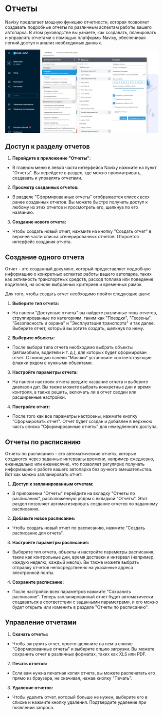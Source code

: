 # Отчеты

Navixy предлагает мощную функцию отчетности, которая позволяет создавать подробные отчеты по различным аспектам работы вашего автопарка. В этом руководстве вы узнаете, как создавать, планировать и управлять отчетами с помощью платформы Navixy, обеспечивая легкий доступ и анализ необходимых данных.

![image-20241030-141016.png](attachments/image-20241030-141016.png)

## Доступ к разделу отчетов

1. **Перейдите в приложение "Отчеты":**
  - В главном меню в левой части интерфейса Navixy нажмите на пункт "Отчеты". Вы перейдете в раздел, где можно просматривать, создавать и управлять отчетами.
2. **Просмотр созданных отчетов:**
  - В разделе "Сформированные отчеты" отображается список всех ранее созданных отчетов. Вы можете быстро получить доступ к любому из этих отчетов и просмотреть его, щелкнув по его названию.
3. **Создание нового отчета:**
  - Чтобы создать новый отчет, нажмите на кнопку "Создать отчет" в верхней части списка сгенерированных отчетов. Откроется интерфейс создания отчета.

## Создание одного отчета

Отчет - это созданный документ, который предоставляет подробную информацию о конкретных аспектах работы вашего автопарка, таких как активность транспортных средств, расход топлива или поведение водителей, на основе выбранных критериев и временных рамок.

Для того, чтобы создать отчет необходимо пройти следующие шаги:

1. **Выберите тип отчета:**
  - На панели "Доступные отчеты" вы найдете различные типы отчетов, сгруппированные по категориям, таким как "Поездки", "Геозоны", "Безопасность и охрана" и "Эксплуатация транспорта" и так далее. Выберите отчет, который вы хотите создать, щелкнув по нему.
2. **Выберите объекты:**
  - После выбора типа отчета необходимо выбрать объекты (автомобили, водители и т. д.), для которых будет сформирован отчет. С помощью панели "Маячки" установите соответствующие флажки рядом с нужными объектами.
3. **Настройте параметры отчета:**
  - На панели настроек отчета введите название отчета и выберите диапазон дат. Вы также можете выбрать конкретные дни и время контроля, а также решить, включать ли в отчет сводки или расширенные настройки.
4. **Постройте отчет:**
  - После того как все параметры настроены, нажмите кнопку "Сформировать отчет". Отчет будет создан и добавлен в верхнюю часть списка "Сформированные отчеты" для немедленного доступа.

## Отчеты по расписанию

Отчеты по расписанию - это автоматические отчеты, которые создаются через заданные интервалы времени, например ежедневно, еженедельно или ежемесячно, что позволяет регулярно получать информацию о работе вашего автопарка без ручного вмешательства. Вот как можно запланировать отчет:

1. **Доступ к запланированным отчетам:**
  - В приложении "Отчеты" перейдите на вкладку "Отчеты по расписанию", расположенную рядом с вкладкой "Отчеты". Этот раздел позволяет автоматизировать создание отчетов по заданному расписанию.
2. **Добавьте новое расписание:**
  - Чтобы создать новый отчет по расписанию, нажмите "Создать расписание для отчета".
3. **Настройте параметры расписания:**
  - Выберите тип отчета, объекты и настройте параметры расписания, такие как контрольные дни, время доставки и интервал (например, каждую неделю, каждый месяц). Вы также можете выбрать отправку отчетов непосредственно на указанные адреса электронной почты.
4. **Сохраните расписание:**
  - После настройки всех параметров нажмите "Сохранить расписание". Теперь запланированный отчет будет автоматически создаваться в соответствии с заданными параметрами, и его можно будет открыть или изменить в разделе "Отчеты по расписанию".

## Управление отчетами

1. **Скачать отчеты:**
  - Чтобы загрузить отчет, просто щелкните на нем в списке "Сформированные отчеты" и выберите опцию загрузки. Вы можете сохранить отчет в различных форматах, таких как XLS или PDF.
2. **Печать отчетов:**
  - Если вам нужна печатная копия отчета, вы можете распечатать его прямо из браузера, не скачивая, нажав кнопку "Печать".
3. **Удаление отчетов:**
  - Чтобы удалить отчет, который больше не нужен, выберите его в списке и нажмите кнопку удаления. Подтвердите удаление при появлении запроса.